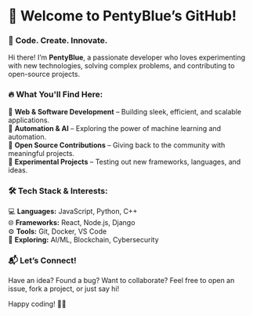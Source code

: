 # 👋 Welcome to PentyBlue’s GitHub!  

### 🚀 **Code. Create. Innovate.**  

Hi there! I’m **PentyBlue**, a passionate developer who loves experimenting with new technologies, solving complex problems, and contributing to open-source projects.  

### 🔥 **What You'll Find Here:**  
🔹 **Web & Software Development** – Building sleek, efficient, and scalable applications.  
🔹 **Automation & AI** – Exploring the power of machine learning and automation.  
🔹 **Open Source Contributions** – Giving back to the community with meaningful projects.  
🔹 **Experimental Projects** – Testing out new frameworks, languages, and ideas.  

### 🛠 **Tech Stack & Interests:**  
💻 **Languages:** JavaScript, Python, C++  
🌐 **Frameworks:** React, Node.js, Django  
⚙️ **Tools:** Git, Docker, VS Code  
📡 **Exploring:** AI/ML, Blockchain, Cybersecurity  

### 📬 **Let’s Connect!**  
Have an idea? Found a bug? Want to collaborate? Feel free to open an issue, fork a project, or just say hi!  

Happy coding! 🚀💙
